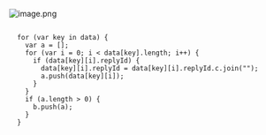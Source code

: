 ![image.png](https://cdn.nlark.com/yuque/0/2022/png/26798000/1662463138493-b5e9afc9-15fd-4656-8e9f-08cdc8763c11.png#averageHue=%23252e31&clientId=ueabe4968-6303-4&from=paste&id=ubc811f2e&originHeight=325&originWidth=737&originalType=url&ratio=1&rotation=0&showTitle=false&size=47512&status=done&style=none&taskId=u6c128205-d440-480b-90ec-3658bb47231&title=)
```vue

  for (var key in data) { 
    var a = []; 
    for (var i = 0; i < data[key].length; i++) { 
      if (data[key][i].replyId) { 
        data[key][i].replyId = data[key][i].replyId.c.join(""); 
        a.push(data[key][i]); 
      } 
    } 
    if (a.length > 0) { 
      b.push(a); 
    } 
  } 

```
